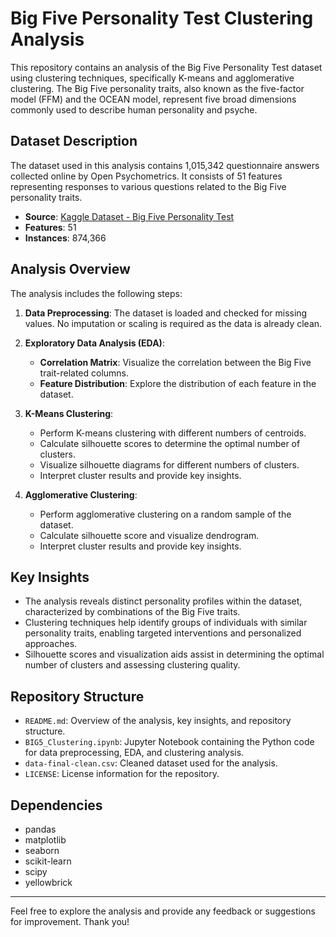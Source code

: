 # Big Five Personality Test Clustering Analysis

This repository contains an analysis of the Big Five Personality Test dataset using clustering techniques, specifically K-means and agglomerative clustering. The Big Five personality traits, also known as the five-factor model (FFM) and the OCEAN model, represent five broad dimensions commonly used to describe human personality and psyche.

## Dataset Description

The dataset used in this analysis contains 1,015,342 questionnaire answers collected online by Open Psychometrics. It consists of 51 features representing responses to various questions related to the Big Five personality traits.

- **Source**: [Kaggle Dataset - Big Five Personality Test](https://www.kaggle.com/datasets/tunguz/big-five-personality-test)
- **Features**: 51
- **Instances**: 874,366

## Analysis Overview

The analysis includes the following steps:

1. **Data Preprocessing**: The dataset is loaded and checked for missing values. No imputation or scaling is required as the data is already clean.

2. **Exploratory Data Analysis (EDA)**:
   - **Correlation Matrix**: Visualize the correlation between the Big Five trait-related columns.
   - **Feature Distribution**: Explore the distribution of each feature in the dataset.

3. **K-Means Clustering**:
   - Perform K-means clustering with different numbers of centroids.
   - Calculate silhouette scores to determine the optimal number of clusters.
   - Visualize silhouette diagrams for different numbers of clusters.
   - Interpret cluster results and provide key insights.

4. **Agglomerative Clustering**:
   - Perform agglomerative clustering on a random sample of the dataset.
   - Calculate silhouette score and visualize dendrogram.
   - Interpret cluster results and provide key insights.

## Key Insights

- The analysis reveals distinct personality profiles within the dataset, characterized by combinations of the Big Five traits.
- Clustering techniques help identify groups of individuals with similar personality traits, enabling targeted interventions and personalized approaches.
- Silhouette scores and visualization aids assist in determining the optimal number of clusters and assessing clustering quality.

## Repository Structure

- `README.md`: Overview of the analysis, key insights, and repository structure.
- `BIG5_Clustering.ipynb`: Jupyter Notebook containing the Python code for data preprocessing, EDA, and clustering analysis.
- `data-final-clean.csv`: Cleaned dataset used for the analysis.
- `LICENSE`: License information for the repository.

## Dependencies

- pandas
- matplotlib
- seaborn
- scikit-learn
- scipy
- yellowbrick

---

Feel free to explore the analysis and provide any feedback or suggestions for improvement. Thank you!
